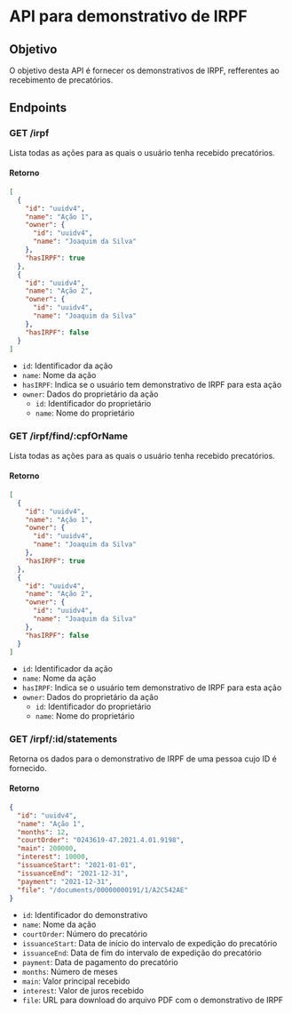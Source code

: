 # API para demonstrativo de IRPF

## Objetivo

O objetivo desta API é fornecer os demonstrativos de IRPF, refferentes ao recebimento de precatórios.

## Endpoints

### GET /irpf

Lista todas as ações para as quais o usuário tenha recebido precatórios.

#### Retorno

```json
[
  {
    "id": "uuidv4",
    "name": "Ação 1",
    "owner": {
      "id": "uuidv4",
      "name": "Joaquim da Silva"
    },
    "hasIRPF": true
  },
  {
    "id": "uuidv4",
    "name": "Ação 2",
    "owner": {
      "id": "uuidv4",
      "name": "Joaquim da Silva"
    },
    "hasIRPF": false
  }
]
```

- `id`: Identificador da ação
- `name`: Nome da ação
- `hasIRPF`: Indica se o usuário tem demonstrativo de IRPF para esta ação
- `owner`: Dados do proprietário da ação
  - `id`: Identificador do proprietário
  - `name`: Nome do proprietário

### GET /irpf/find/:cpfOrName

Lista todas as ações para as quais o usuário tenha recebido precatórios.

#### Retorno

```json
[
  {
    "id": "uuidv4",
    "name": "Ação 1",
    "owner": {
      "id": "uuidv4",
      "name": "Joaquim da Silva"
    },
    "hasIRPF": true
  },
  {
    "id": "uuidv4",
    "name": "Ação 2",
    "owner": {
      "id": "uuidv4",
      "name": "Joaquim da Silva"
    },
    "hasIRPF": false
  }
]
```

- `id`: Identificador da ação
- `name`: Nome da ação
- `hasIRPF`: Indica se o usuário tem demonstrativo de IRPF para esta ação
- `owner`: Dados do proprietário da ação
  - `id`: Identificador do proprietário
  - `name`: Nome do proprietário

### GET /irpf/:id/statements

Retorna os dados para o demonstrativo de IRPF de uma pessoa cujo ID é fornecido.

#### Retorno

```json
{
  "id": "uuidv4",
  "name": "Ação 1",
  "months": 12,
  "courtOrder": "0243619-47.2021.4.01.9198",
  "main": 200000,
  "interest": 10000,
  "issuanceStart": "2021-01-01",
  "issuanceEnd": "2021-12-31",
  "payment": "2021-12-31",
  "file": "/documents/00000000191/1/A2C542AE"
}
```

- `id`: Identificador do demonstrativo
- `name`: Nome da ação
- `courtOrder`: Número do precatório
- `issuanceStart`: Data de início do intervalo de expedição do precatório
- `issuanceEnd`: Data de fim do intervalo de expedição do precatório
- `payment`: Data de pagamento do precatório
- `months`: Número de meses
- `main`: Valor principal recebido
- `interest`: Valor de juros recebido
- `file`: URL para download do arquivo PDF com o demonstrativo de IRPF